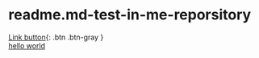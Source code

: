 # readme.md-test-in-me-reporsitory
[Link button](http://example.com/){: .btn .btn-gray }
<br>
[hello world](404)
